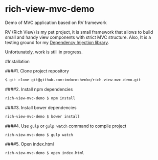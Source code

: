 rich-view-mvc-demo
==================

Demo of MVC application based on RV framework

RV (Rich View) is my pet project, it is small framework that allows to build small and handy view components with strict MVC structure. Also, It is a testing ground for my [Dependency Injection library](https://github.com/imdoroshenko/registerjs). 

Unfortunately, work is still in progress.

#Installation

####1. Clone project repository
```sh
$ git clone git@github.com:imdoroshenko/rich-view-mvc-demo.git
```
####2. Install npm dependencies
```sh
rich-view-mvc-demo $ npm install
```
####3. Install bower dependencies
```sh
rich-view-mvc-demo $ bower install
```
####4. Use `gulp` or `gulp watch` command to compile project
```sh
rich-view-mvc-demo $ gulp watch
```
####5. Open index.html 
```sh
rich-view-mvc-demo $ open index.html
```
